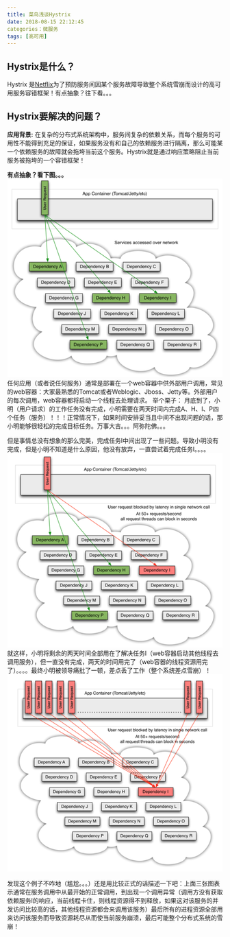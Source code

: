 ```yaml
---
title: 菜鸟浅谈Hystrix
date: 2018-08-15 22:12:45
categories：微服务
tags: [高可用]
---
```


## Hystrix是什么？
 Hystrix 是[Netflix](https://www.netflix.com/)为了预防服务间因某个服务故障导致整个系统雪崩而设计的高可用服务容错框架！有点抽象？往下看。。。

## Hystrix要解决的问题？
 **应用背景:**
 在复杂的分布式系统架构中，服务间复杂的依赖关系，而每个服务的可用性不能得到充足的保证，如果服务没有和自己的依赖服务进行隔离，那么可能某一个依赖服务的故障就会拖垮当前这个服务。Hystrix就是通过响应策略阻止当前服务被拖垮的一个容错框架！

**有点抽象？看下图。。。**
![服务依赖](https://raw.githubusercontent.com/lz330718637/Images/master/20180812232203.png)
任何应用（或者说任何服务）通常是部署在一个web容器中供外部用户调用，常见的web容器：大家最熟悉的Tomcat或者Weblogic、Jboss、Jetty等。外部用户的每次调用，web容器都将启动一个线程去处理请求。
举个栗子：
月底到了，小明（用户请求）的工作任务没有完成，小明需要在两天时间内完成A、H、I、P四个任务（服务）！！！正常情况下，如果时间安排妥当且中间不出现问题的话，那小明能够很轻松的完成目标任务。万事大吉。。。阿弥陀佛。。。

但是事情总没有想象的那么完美，完成任务I中间出现了一些问题。导致小明没有完成，但是小明不知道是什么原因，他没有放弃，一直尝试着完成任务I。。。。
![服务依赖](https://raw.githubusercontent.com/lz330718637/Images/master/20180812234547.png)
就这样，小明将剩余的两天时间全部用在了解决任务I（web容器启动其他线程去调用服务），但一直没有完成，两天的时间用完了（web容器的线程资源用完了）。。。。最终小明被领导痛批了一顿，差点丢了工作（整个系统差点雪崩）！
![服务依赖](https://raw.githubusercontent.com/lz330718637/Images/master/20180812235329.png)

发现这个例子不咋地（尴尬。。。）还是用比较正式的话描述一下吧：上面三张图表示通常在服务调用中从最开始的正常调用，到出现一个调用异常（调用方没有获取依赖服务I的响应，当前线程卡住，则线程资源得不到释放，如果这对该服务的并发访问比较高的话，其他线程资源都会来调用该服务）最后所有的进程资源全部用来访问该服务而导致资源耗尽从而使当前服务崩溃，最后可能整个分布式系统的雪崩！